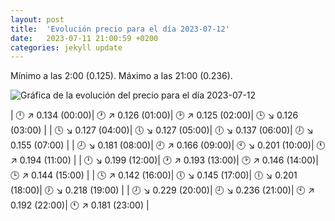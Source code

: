 ```yaml
---
layout: post
title:  'Evolución precio para el día 2023-07-12'
date:   2023-07-11 21:00:59 +0200
categories: jekyll update
---
```

Mínimo a las 2:00 (0.125). Máximo a las 21:00 (0.236). 

![Gráfica de la evolución del precio para el día 2023-07-12](https://files.botsin.space/media_attachments/files/110/697/000/954/708/253/original/cf932741dd4917c4.png)


| 🕛 ↗ 0.134 (00:00)| 🕐 ↗ 0.126 (01:00)| 🕑 ↗ 0.125 (02:00)| 🕒 ↘ 0.126 (03:00) | 
| 🕓 ↘ 0.127 (04:00)| 🕔 ↘ 0.127 (05:00)| 🕕 ↘ 0.137 (06:00)| 🕖 ↘ 0.155 (07:00) | 
| 🕗 ↘ 0.181 (08:00)| 🕘 ↗ 0.166 (09:00)| 🕙 ↘ 0.201 (10:00)| 🕚 ↗ 0.194 (11:00) | 
| 🕛 ↘ 0.199 (12:00)| 🕐 ↗ 0.193 (13:00)| 🕑 ↗ 0.146 (14:00)| 🕒 ↗ 0.144 (15:00) | 
| 🕓 ↗ 0.142 (16:00)| 🕔 ↘ 0.145 (17:00)| 🕕 ↘ 0.201 (18:00)| 🕖 ↘ 0.218 (19:00) | 
| 🕗 ↘ 0.229 (20:00)| 🕘 ↘ 0.236 (21:00)| 🕙 ↗ 0.192 (22:00)| 🕚 ↗ 0.181 (23:00) | 
 

